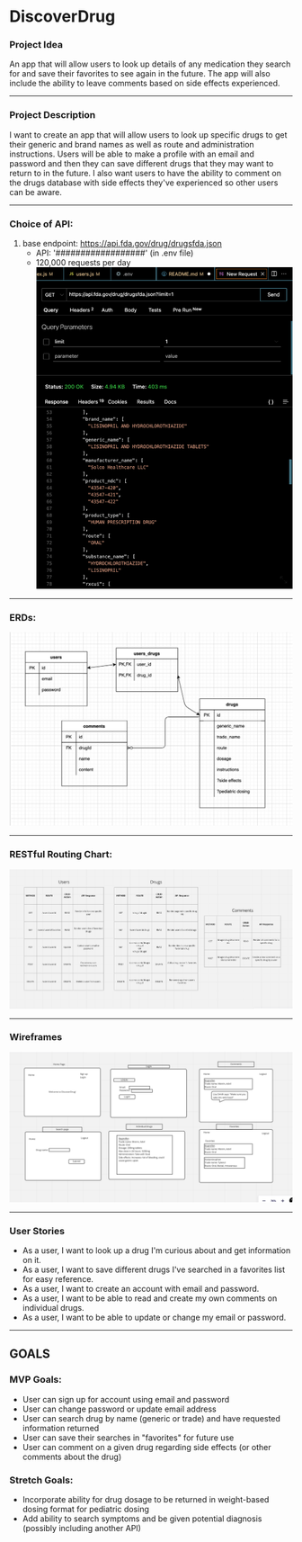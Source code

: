 # DiscoverDrug

### Project Idea
An app that will allow users to look up details of any medication they search for and save their favorites to see again in the future. The app will also include the ability to leave comments based on side effects experienced.

<hr>

### Project Description
I want to create an app that will allow users to look up specific drugs to get their generic and brand names as well as route and administration instructions. Users will be able to make a profile with an email and password and then they can save different drugs that they may want to return to in the future. I also want users to have the ability to comment on the drugs database with side effects they've experienced so other users can be aware.

<hr>

### Choice of API:
1. base endpoint: https://api.fda.gov/drug/drugsfda.json
    - API: '##################' (in .env file)
    - 120,000 requests per day
![API proof](./fda_api_screenshot.png "API Proof")

<hr>

### ERDs:
![ERDs](./ERDs.png "ERDs")

<hr>

### RESTful Routing Chart:

![Restful routing](./methods.png "Restful routing")

<hr>

### Wireframes
![wireframes from Miro](./whiteboard.png "Wireframes")

<hr>

### User Stories
* As a user, I want to look up a drug I'm curious about and get information on it.
* As a user, I want to save different drugs I've searched in a favorites list for easy reference.
* As a user, I want to create an account with email and password.
* As a user, I want to be able to read and create my own comments on individual drugs.
* As a user, I want to be able to update or change my email or password.

<hr>

## GOALS

### MVP Goals:
- User can sign up for account using email and password
- User can change password or update email address
- User can search drug by name (generic or trade) and have requested information returned
- User can save their searches in "favorites" for future use
- User can comment on a given drug regarding side effects (or other comments about the drug)

### Stretch Goals:
- Incorporate ability for drug dosage to be returned in weight-based dosing format for pediatric dosing
- Add ability to search symptoms and be given potential diagnosis (possibly including another API)


